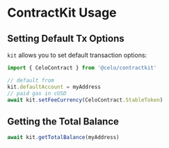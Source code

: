 # ContractKit Usage

## Setting Default Tx Options

`kit` allows you to set default transaction options:

```ts
import { CeloContract } from '@celo/contractkit'

// default from
kit.defaultAccount = myAddress
// paid gas in cUSD
await kit.setFeeCurrency(CeloContract.StableToken)
```

## Getting the Total Balance

```ts
await kit.getTotalBalance(myAddress)
```



